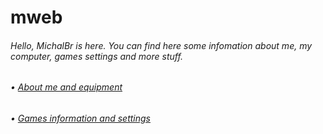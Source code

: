 <h1>mweb</h1>
<h6>Hello, MichalBr is here. You can find here some infomation about me, my computer, games settings and more stuff.</h6>
<h6>• <a href="https://github.com/TheMichalBr/mweb/blob/main/files/about_me_and_equipment.md">About me and equipment</a></h6>
<h6>• <a href="https://github.com/TheMichalBr/mweb/blob/main/files/games_information_and_settings.md">Games information and settings</a></h6>
